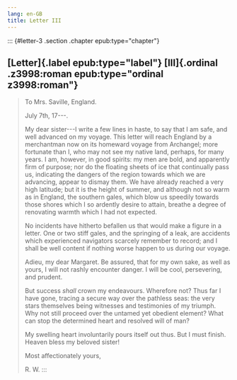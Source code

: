 ```yaml
---
lang: en-GB
title: Letter III
---
```


::: {#letter-3 .section .chapter epub:type="chapter"}
## [Letter]{.label epub:type="label"} [III]{.ordinal .z3998:roman epub:type="ordinal z3998:roman"}

> <div>
>
> To Mrs. Saville, England.
>
> July 7th, 17⁠---.
>
> </div>
>
> My dear sister⁠---I write a few lines in haste, to say that I am safe,
> and well advanced on my voyage. This letter will reach England by a
> merchantman now on its homeward voyage from Archangel; more fortunate
> than I, who may not see my native land, perhaps, for many years. I am,
> however, in good spirits: my men are bold, and apparently firm of
> purpose; nor do the floating sheets of ice that continually pass us,
> indicating the dangers of the region towards which we are advancing,
> appear to dismay them. We have already reached a very high latitude;
> but it is the height of summer, and although not so warm as in
> England, the southern gales, which blow us speedily towards those
> shores which I so ardently desire to attain, breathe a degree of
> renovating warmth which I had not expected.
>
> No incidents have hitherto befallen us that would make a figure in a
> letter. One or two stiff gales, and the springing of a leak, are
> accidents which experienced navigators scarcely remember to record;
> and I shall be well content if nothing worse happen to us during our
> voyage.
>
> Adieu, my dear Margaret. Be assured, that for my own sake, as well as
> yours, I will not rashly encounter danger. I will be cool,
> persevering, and prudent.
>
> But success *shall* crown my endeavours. Wherefore not? Thus far I
> have gone, tracing a secure way over the pathless seas: the very stars
> themselves being witnesses and testimonies of my triumph. Why not
> still proceed over the untamed yet obedient element? What can stop the
> determined heart and resolved will of man?
>
> My swelling heart involuntarily pours itself out thus. But I must
> finish. Heaven bless my beloved sister!
>
> Most affectionately yours,
>
> R. W.
:::
